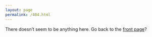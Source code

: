 ```yaml
---
layout: page
permalink: /404.html
---
```


There doesn&rsquo;t seem to be anything here. Go back to the [front page][Home]?

[Home]: https://ecridge.com
